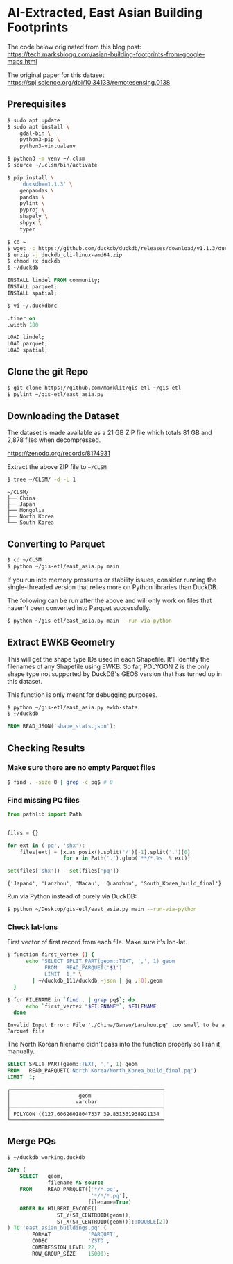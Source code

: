 # AI-Extracted, East Asian Building Footprints

The code below originated from this blog post: https://tech.marksblogg.com/asian-building-footprints-from-google-maps.html

The original paper for this dataset: https://spj.science.org/doi/10.34133/remotesensing.0138

## Prerequisites

```bash
$ sudo apt update
$ sudo apt install \
    gdal-bin \
    python3-pip \
    python3-virtualenv

$ python3 -m venv ~/.clsm
$ source ~/.clsm/bin/activate

$ pip install \
    'duckdb==1.1.3' \
    geopandas \
    pandas \
    pylint \
    pyproj \
    shapely \
    shpyx \
    typer
```

```bash
$ cd ~
$ wget -c https://github.com/duckdb/duckdb/releases/download/v1.1.3/duckdb_cli-linux-amd64.zip
$ unzip -j duckdb_cli-linux-amd64.zip
$ chmod +x duckdb
$ ~/duckdb
```

```sql
INSTALL lindel FROM community;
INSTALL parquet;
INSTALL spatial;
```

```bash
$ vi ~/.duckdbrc
```

```sql
.timer on
.width 180

LOAD lindel;
LOAD parquet;
LOAD spatial;
```

## Clone the git Repo

```bash
$ git clone https://github.com/marklit/gis-etl ~/gis-etl
$ pylint ~/gis-etl/east_asia.py
```

## Downloading the Dataset

The dataset is made available as a 21 GB ZIP file which totals 81 GB and 2,878 files when decompressed.

https://zenodo.org/records/8174931

Extract the above ZIP file to ``~/CLSM``

```bash
$ tree ~/CLSM/ -d -L 1
```

```
~/CLSM/
├── China
├── Japan
├── Mongolia
├── North Korea
└── South Korea
```

## Converting to Parquet

```bash
$ cd ~/CLSM
$ python ~/gis-etl/east_asia.py main
```

If you run into memory pressures or stability issues, consider running the single-threaded version that relies more on Python libraries than DuckDB.

The following can be run after the above and will only work on files that haven't been converted into Parquet successfully.

```bash
$ python ~/gis-etl/east_asia.py main --run-via-python
```

## Extract EWKB Geometry

This will get the shape type IDs used in each Shapefile. It'll identify the filenames of any Shapefile using EWKB. So far, POLYGON Z is the only shape type
not supported by DuckDB's GEOS version that has turned up in this dataset.

This function is only meant for debugging purposes.

```bash
$ python ~/gis-etl/east_asia.py ewkb-stats
$ ~/duckdb
```

```sql
FROM READ_JSON('shape_stats.json');
```

## Checking Results

### Make sure there are no empty Parquet files

```bash
$ find . -size 0 | grep -c pq$ # 0
```

### Find missing PQ files

```python
from pathlib import Path


files = {}

for ext in ('pq', 'shx'):
    files[ext] = [x.as_posix().split('/')[-1].split('.')[0]
                  for x in Path('.').glob('**/*.%s' % ext)]

set(files['shx']) - set(files['pq'])
```

```
{'Japan4', 'Lanzhou', 'Macau', 'Quanzhou', 'South_Korea_build_final'}
```

Run via Python instead of purely via DuckDB:

```bash
$ python ~/Desktop/gis-etl/east_asia.py main --run-via-python
```

### Check lat-lons

First vector of first record from each file. Make sure it's lon-lat.

```bash
$ function first_vertex () {
      echo "SELECT SPLIT_PART(geom::TEXT, ',', 1) geom
            FROM   READ_PARQUET('$1')
            LIMIT  1;" \
        | ~/duckdb_111/duckdb -json | jq .[0].geom
  }

$ for FILENAME in `find . | grep pq$`; do
      echo `first_vertex "$FILENAME"`, $FILENAME
  done
```

```
Invalid Input Error: File './China/Gansu/Lanzhou.pq' too small to be a Parquet file
```

The North Korean filename didn't pass into the function properly so I ran it manually.

```sql
SELECT SPLIT_PART(geom::TEXT, ',', 1) geom
FROM   READ_PARQUET('North Korea/North_Korea_build_final.pq')
LIMIT  1;
```

```
┌─────────────────────────────────────────────────┐
│                      geom                       │
│                     varchar                     │
├─────────────────────────────────────────────────┤
│ POLYGON ((127.60626018047337 39.831361938921134 │
└─────────────────────────────────────────────────┘
```

## Merge PQs

```bash
$ ~/duckdb working.duckdb
```

```sql
COPY (
    SELECT   geom,
             filename AS source
    FROM     READ_PARQUET(['*/*.pq',
                           '*/*/*.pq'],
                          filename=True)
    ORDER BY HILBERT_ENCODE([
                ST_Y(ST_CENTROID(geom)),
                ST_X(ST_CENTROID(geom))]::DOUBLE[2])
) TO 'east_asian_buildings.pq' (
        FORMAT            'PARQUET',
        CODEC             'ZSTD',
        COMPRESSION_LEVEL 22,
        ROW_GROUP_SIZE    15000);
```
